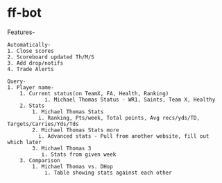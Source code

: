# ff-bot
Features-

    Automatically-
    1. Close scores
    2. Scoreboard updated Th/M/S
    3. Add drop/notifs
    4. Trade Alerts

    Query-
    1. Player name-
        1. Current status(on TeamX, FA, Health, Ranking)
                i. Michael Thomas Status - WR1, Saints, Team X, Healthy
        2. Stats
            1. Michael Thomas Stats                 
              i. Ranking, Pts/week, Total points, Avg recs/yds/TD, Targets/Carries/Yds/Tds
            2. Michael Thomas Stats more
              i. Advanced stats - Pull from another website, fill out which later
            3. Michael Thomas 3
               i. Stats from given week
        3. Comparison
            1. Michael Thomas vs. DHop
                i. Table showing stats against each other
                    